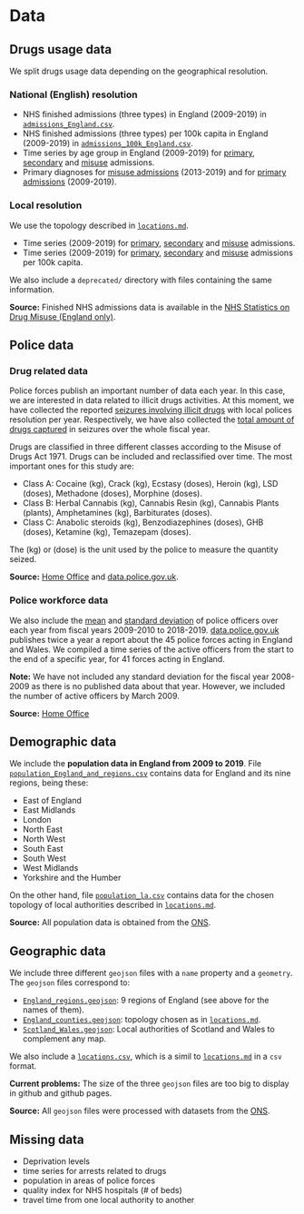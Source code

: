 # Data

## Drugs usage data

We split drugs usage data depending on the geographical resolution.

### National (English) resolution

- NHS finished admissions (three types) in England (2009-2019) in [`admissions_England.csv`](https://github.com/LeonardoCastro/BritishDrugDynamics/tree/master/data/drugs_usage/national_resolution/admissions_England.csv).
- NHS finished admissions (three types) per 100k capita in England (2009-2019) in [`admissions_100k_England.csv`](https://github.com/LeonardoCastro/BritishDrugDynamics/tree/master/data/drugs_usage/national_resolution/admissions_100k_England.csv).
- Time series by age group in England (2009-2019) for [primary](https://github.com/LeonardoCastro/BritishDrugDynamics/tree/master/data/drugs_usage/national_resolution/primary_age.csv), [secondary](https://github.com/LeonardoCastro/BritishDrugDynamics/tree/master/data/drugs_usage/national_resolution/secondary_age.csv) and [misuse](https://github.com/LeonardoCastro/BritishDrugDynamics/tree/master/data/drugs_usage/national_resolution/misuse_age.csv) admissions.
- Primary diagnoses for [misuse admissions](https://github.com/LeonardoCastro/BritishDrugDynamics/tree/master/data/drugs_usage/national_resolution/misuse_diagnoses.csv) (2013-2019) and for [primary admissions](https://github.com/LeonardoCastro/BritishDrugDynamics/tree/master/data/drugs_usage/national_resolution/primary_diagnoses.csv) (2009-2019).

### Local resolution

We use the topology described in [`locations.md`](https://github.com/LeonardoCastro/BritishDrugDynamics/blob/master/Locations.md).

- Time series (2009-2019) for [primary](https://github.com/LeonardoCastro/BritishDrugDynamics/tree/master/data/drugs_usage/local_resolution/primary.csv), [secondary](https://github.com/LeonardoCastro/BritishDrugDynamics/tree/master/data/drugs_usage/local_resolution/secondary.csv) and [misuse](https://github.com/LeonardoCastro/BritishDrugDynamics/tree/master/data/drugs_usage/local_resolution/misuse.csv) admissions.
- Time series (2009-2019) for [primary](https://github.com/LeonardoCastro/BritishDrugDynamics/tree/master/data/drugs_usage/local_resolution/primary_100k.csv), [secondary](https://github.com/LeonardoCastro/BritishDrugDynamics/tree/master/data/drugs_usage/local_resolution/secondary_100k.csv) and [misuse](https://github.com/LeonardoCastro/BritishDrugDynamics/tree/master/data/drugs_usage/local_resolution/misuse_100k.csv) admissions per 100k capita.

We also include a `deprecated/` directory with files containing the same information.

**Source:** Finished NHS admissions data is available in the [NHS Statistics on Drug Misuse (England only)](https://digital.nhs.uk/data-and-information/publications/statistical/statistics-on-drug-misuse).

## Police data

### Drug related data

Police forces publish an important number of data each year. In this case, we are interested in data related to illicit drugs activities. At this moment, we have collected the reported [seizures involving illicit drugs](https://github.com/LeonardoCastro/BritishDrugDynamics/tree/master/data/police_data/seizures) with local polices resolution per year. Respectively, we have also collected the [total amount of drugs captured](https://github.com/LeonardoCastro/BritishDrugDynamics/tree/master/data/police_data/quantities) in seizures over the whole fiscal year. 

Drugs are classified in three different classes according to the Misuse of Drugs Act 1971. Drugs can be included and reclassified over time. The most important ones for this study are:
- Class A: Cocaine (kg), Crack (kg), Ecstasy (doses), Heroin (kg), LSD (doses), Methadone (doses), Morphine (doses).
- Class B: Herbal Cannabis (kg), Cannabis Resin (kg), Cannabis Plants (plants), Amphetamines (kg), Barbiturates (doses).
- Class C: Anabolic steroids (kg), Benzodiazephines (doses), GHB (doses), Ketamine (kg), Temazepam (doses).

The (kg) or (dose) is the unit used by the police to measure the quantity seized.

**Source:** [Home Office](https://www.gov.uk/government/collections/seizures-of-drugs-in-england-and-wales) and [data.police.gov.uk](https://data.police.uk/).

### Police workforce data

We also include the [mean](https://github.com/LeonardoCastro/BritishDrugDynamics/blob/master/data/police_data/workforce/workforce_mean.csv) and [standard deviation](https://github.com/LeonardoCastro/BritishDrugDynamics/blob/master/data/police_data/workforce/workforce_std.csv) of police officers over each year from fiscal years 2009-2010 to 2018-2019. [data.police.gov.uk](https://data.police.uk/) publishes twice a year a report about the 45 police forces acting in England and Wales. We compiled a time series of the active officers from the start to the end of a specific year, for 41 forces acting in England. 

**Note:** We have not included any standard deviation for the fiscal year 2008-2009 as there is no published data about that year. However, we included the number of active officers by March 2009.

**Source:** [Home Office](https://www.gov.uk/government/collections/police-workforce-england-and-wales)


## Demographic data

We include the **population data in England from 2009 to 2019**. File [`population_England_and_regions.csv`](https://github.com/LeonardoCastro/BritishDrugDynamics/tree/master/data/demographic/population_England_and_regions.csv) contains data for England and its nine regions, being these:
- East of England
- East Midlands
- London
- North East
- North West
- South East
- South West
- West Midlands
- Yorkshire and the Humber

On the other hand, file [`population_la.csv`](https://github.com/LeonardoCastro/BritishDrugDynamics/tree/master/data/demographic/population_la.csv) contains data for the chosen topology of local authorities described in [`locations.md`](https://github.com/LeonardoCastro/BritishDrugDynamics/blob/master/Locations.md).

**Source:** All population data is obtained from the [ONS](https://www.ons.gov.uk/peoplepopulationandcommunity/populationandmigration/populationestimates/datasets/populationestimatesforukenglandandwalesscotlandandnorthernireland).

## Geographic data

We include three different `geojson` files with a `name` property and a `geometry`.
The `geojson` files correspond to:
- [`England_regions.geojson`](https://github.com/LeonardoCastro/BritishDrugDynamics/tree/master/data/geographic/England_regions.geojson): 9 regions of England (see above for the names of them).
- [`England_counties.geojson`](https://github.com/LeonardoCastro/BritishDrugDynamics/tree/master/data/geographic/England_counties.geojson): topology chosen as in [`locations.md`](https://github.com/LeonardoCastro/BritishDrugDynamics/blob/master/Locations.md).
- [`Scotland_Wales.geojson`](https://github.com/LeonardoCastro/BritishDrugDynamics/tree/master/data/geographic/Scotland_Wales.geojson): Local authorities of Scotland and Wales to complement any map.

We also include a [`locations.csv`](https://github.com/LeonardoCastro/BritishDrugDynamics/tree/master/data/geographic/locations.csv), which is a simil to [`locations.md`](https://github.com/LeonardoCastro/BritishDrugDynamics/blob/master/Locations.md) in a `csv` format.


**Current problems:** The size of the three `geojson` files are too big to display in github and github pages.

**Source:** All `geojson` files were processed with datasets from the [ONS](https://geoportal.statistics.gov.uk/search?collection=Document&sort=name&tags=all(MAP_ADM)).


## Missing data

- Deprivation levels
- time series for arrests related to drugs
- population in areas of police forces
- quality index for NHS hospitals (# of beds)
- travel time from one local authority to another
